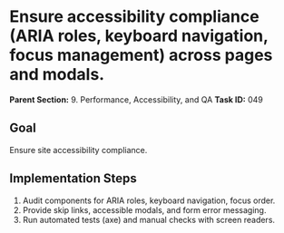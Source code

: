 # Ensure accessibility compliance (ARIA roles, keyboard navigation, focus management) across pages and modals.

**Parent Section:** 9. Performance, Accessibility, and QA
**Task ID:** 049

## Goal
Ensure site accessibility compliance.

## Implementation Steps
1. Audit components for ARIA roles, keyboard navigation, focus order.
2. Provide skip links, accessible modals, and form error messaging.
3. Run automated tests (axe) and manual checks with screen readers.

